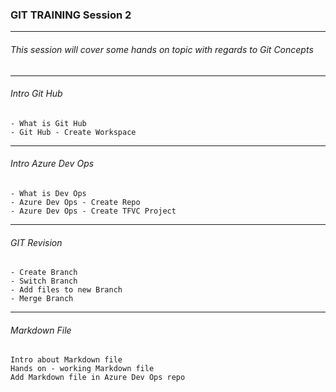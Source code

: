 ### GIT TRAINING Session 2
------

###### This session will cover some hands on topic with regards to Git Concepts

---
###### Intro Git Hub
```
- What is Git Hub
- Git Hub - Create Workspace
```
---
###### Intro Azure Dev Ops
```
- What is Dev Ops
- Azure Dev Ops - Create Repo
- Azure Dev Ops - Create TFVC Project
```
---
###### GIT Revision
```
- Create Branch
- Switch Branch
- Add files to new Branch
- Merge Branch
```
---
###### Markdown File
```
Intro about Markdown file
Hands on - working Markdown file
Add Markdown file in Azure Dev Ops repo
```
